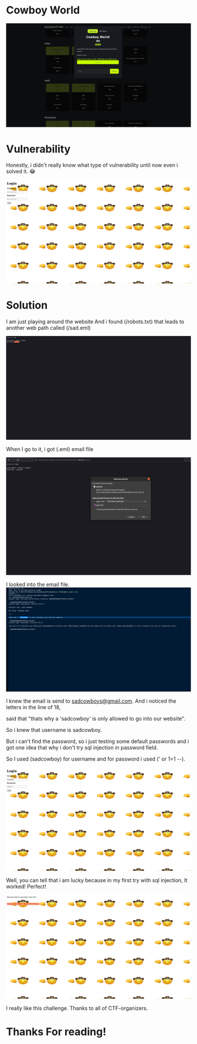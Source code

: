 # Cowboy World

![ctf](https://github.com/ComdeyOverFlow/DownUnder-CTF-2021/blob/main/Cowboy-World/images/Screenshot%20from%202021-09-27%2002-41-34.png)

# Vulnerability
Honestly, i didn't really know what type of vulnerability until now even i solved it. 😂

![ctf](https://github.com/ComdeyOverFlow/DownUnder-CTF-2021/blob/main/Cowboy-World/images/Screenshot%20from%202021-09-27%2002-41-45.png)

# Solution

I am just playing around the website And i found (/robots.txt) that leads to another web path called (/sad.eml)

![ctf](https://github.com/ComdeyOverFlow/DownUnder-CTF-2021/blob/main/Cowboy-World/images/Screenshot%20from%202021-09-27%2002-42-01.png)

When I go to it, i got (.eml) email file 

![ctf](https://github.com/ComdeyOverFlow/DownUnder-CTF-2021/blob/main/Cowboy-World/images/Screenshot%20from%202021-09-27%2002-44-51.jpg)

I looked into the email file.
![ctf](https://github.com/ComdeyOverFlow/DownUnder-CTF-2021/blob/main/Cowboy-World/images/Screenshot%20from%202021-09-27%2002-46-00.png)

I knew the email is send to sadcowboys@gmail.com. And i noticed the letters in the line of 18,

said that "thats why a 'sadcowboy' is only allowed to go into our website". 

So i knew that username is sadcowboy.

But i can't find the password, so i just testing some default passwords and  i got one idea that why i don't try sql injection in password field.

So I used (sadcowboy) for username and for password i used (' or 1=1 --).

![ctf](https://github.com/ComdeyOverFlow/DownUnder-CTF-2021/blob/main/Cowboy-World/images/Screenshot%20from%202021-09-27%2002-46-29.png)

Well, you can tell that i am lucky because in my first try with sql injection, It worked! Perfect!

![ctf](https://github.com/ComdeyOverFlow/DownUnder-CTF-2021/blob/main/Cowboy-World/images/Screenshot%20from%202021-09-27%2002-46-36.png)

I really like this challenge. Thanks to all of CTF-organizers.

# Thanks For reading!
